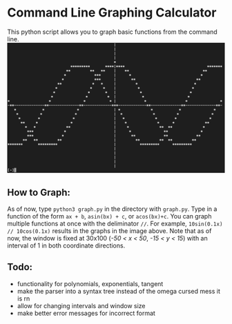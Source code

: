 # Command Line Graphing Calculator
This python script allows you to graph basic functions from the command line.
![sin and cos example graph](sincosEX.png)
## How to Graph:
As of now, type `python3 graph.py` in the directory with `graph.py`. Type in a function of the form `ax + b`, `asin(bx) + c`, or `acos(bx)+c`. You can graph multiple functions at once with the deliminator `//`. For example, `10sin(0.1x) // 10cos(0.1x)` results in the graphs in the image above. Note that as of now, the window is fixed at 30x100 (*-50 < x < 50*, *-15 < y < 15*) with an interval of 1 in both coordinate directions.
## Todo:
- functionality for polynomials, exponentials, tangent
- make the parser into a syntax tree instead of the omega cursed mess it is rn
- allow for changing intervals and window size
- make better error messages for incorrect format
